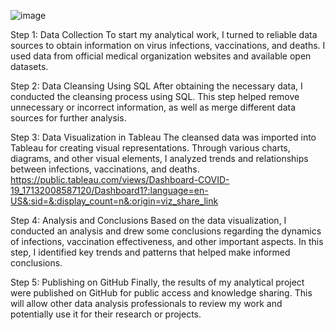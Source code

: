 ![image](https://github.com/osemenets21/COVID-19-Project/assets/95434794/bac9561b-dc18-4a9f-a6c1-286de50b3109)

Step 1: Data Collection
To start my analytical work, I turned to reliable data sources to obtain information on virus infections, vaccinations, and deaths. I used data from official medical organization websites and available open datasets.

Step 2: Data Cleansing Using SQL
After obtaining the necessary data, I conducted the cleansing process using SQL. This step helped remove unnecessary or incorrect information, as well as merge different data sources for further analysis.

Step 3: Data Visualization in Tableau
The cleansed data was imported into Tableau for creating visual representations. Through various charts, diagrams, and other visual elements, I analyzed trends and relationships between infections, vaccinations, and deaths.
https://public.tableau.com/views/Dashboard-COVID-19_17132008587120/Dashboard1?:language=en-US&:sid=&:display_count=n&:origin=viz_share_link

Step 4: Analysis and Conclusions
Based on the data visualization, I conducted an analysis and drew some conclusions regarding the dynamics of infections, vaccination effectiveness, and other important aspects. In this step, I identified key trends and patterns that helped make informed conclusions.

Step 5: Publishing on GitHub
Finally, the results of my analytical project were published on GitHub for public access and knowledge sharing. This will allow other data analysis professionals to review my work and potentially use it for their research or projects.
